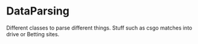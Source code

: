 # DataParsing
Different classes to parse different things. Stuff such as csgo matches into drive or Betting sites.
